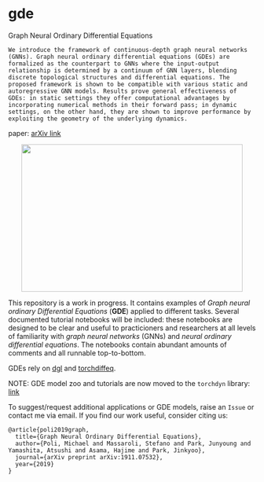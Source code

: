 # gde
Graph Neural Ordinary Differential Equations

```
We introduce the framework of continuous-depth graph neural networks (GNNs). Graph neural ordinary differential equations (GDEs) are formalized as the counterpart to GNNs where the input-output relationship is determined by a continuum of GNN layers, blending discrete topological structures and differential equations. The proposed framework is shown to be compatible with various static and autoregressive GNN models. Results prove general effectiveness of GDEs: in static settings they offer computational advantages by incorporating numerical methods in their forward pass; in dynamic settings, on the other hand, they are shown to improve performance by exploiting the geometry of the underlying dynamics.
```

paper: [arXiv link](https://arxiv.org/abs/1911.07532)

<p align="center"> 
<img src="fig/gde_vec.jpg" width="450" height="300">
</p>

This repository is a work in progress. It contains examples of *Graph neural ordinary Differential Equations* (**GDE**) applied to different tasks. Several documented tutorial notebooks will be included: these notebooks are designed to be clear and useful to practicioners and researchers at all levels of familiarity with *graph neural networks* (GNNs) and *neural ordinary differential equations*. The notebooks contain abundant amounts of comments and all runnable top-to-bottom.

GDEs rely on [dgl](https://github.com/dmlc/dgl) and [torchdiffeq](https://github.com/rtqichen/torchdiffeq).

NOTE: GDE model zoo and tutorials are now moved to the `torchdyn` library: [link](https://github.com/DiffEqML/torchdyn)

To suggest/request additional applications or GDE models, raise an `Issue` or contact me via email.
If you find our work useful, consider citing us:

```
@article{poli2019graph,
  title={Graph Neural Ordinary Differential Equations},
  author={Poli, Michael and Massaroli, Stefano and Park, Junyoung and Yamashita, Atsushi and Asama, Hajime and Park, Jinkyoo},
  journal={arXiv preprint arXiv:1911.07532},
  year={2019}
}
```
